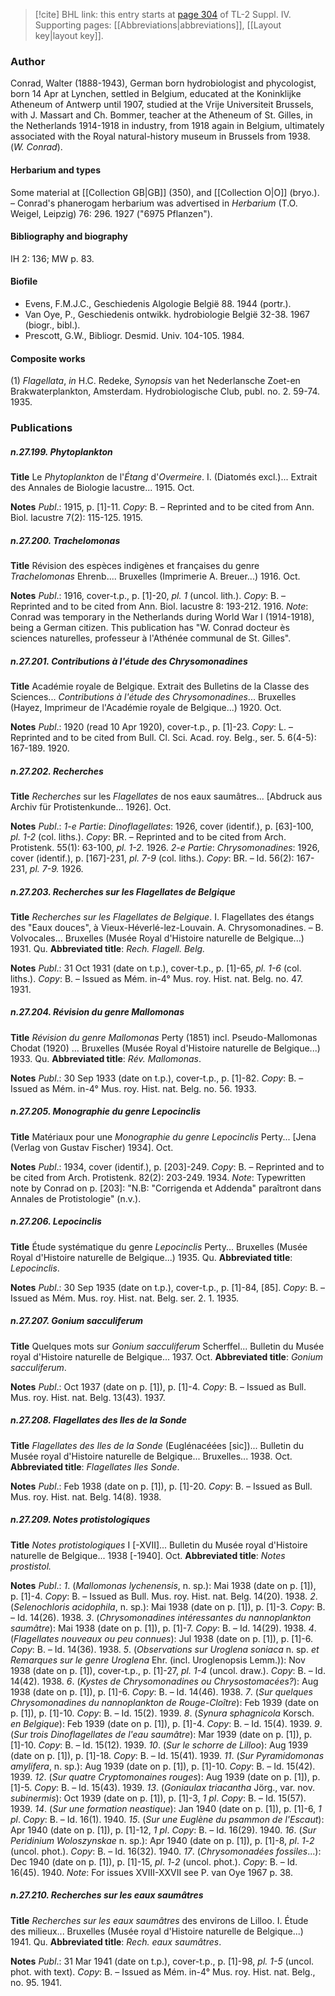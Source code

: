 > [!cite] BHL link: this entry starts at [page 304](https://www.biodiversitylibrary.org/item/103860#page/314/mode/1up) of TL-2 Suppl. IV.
> Supporting pages: [[Abbreviations|abbreviations]], [[Layout key|layout key]].

### Author

Conrad, Walter (1888-1943), German born hydrobiologist and phycologist, born 14 Apr at Lynchen, settled in Belgium, educated at the Koninklijke Atheneum of Antwerp until 1907, studied at the Vrije Universiteit Brussels, with J. Massart and Ch. Bommer, teacher at the Atheneum of St. Gilles, in the Netherlands 1914-1918 in industry, from 1918 again in Belgium, ultimately associated with the Royal natural-history museum in Brussels from 1938. (*W. Conrad*).

#### Herbarium and types

Some material at [[Collection GB|GB]] (350), and [[Collection O|O]] (bryo.). – Conrad's phanerogam herbarium was advertised in *Herbarium* (T.O. Weigel, Leipzig) 76: 296. 1927 ("6975 Pflanzen").

#### Bibliography and biography

IH 2: 136; MW p. 83.

#### Biofile

- Evens, F.M.J.C., Geschiedenis Algologie België 88. 1944 (portr.).
- Van Oye, P., Geschiedenis ontwikk. hydrobiologie België 32-38. 1967 (biogr., bibl.).
- Prescott, G.W., Bibliogr. Desmid. Univ. 104-105. 1984.

#### Composite works

(1) *Flagellata*, *in* H.C. Redeke, *Synopsis* van het Nederlansche Zoet-en Brakwaterplankton, Amsterdam. Hydrobiologische Club, publ. no. 2. 59-74. 1935.

### Publications

##### n.27.199. Phytoplankton

**Title**
Le *Phytoplankton* de l'*Étang* d'*Overmeire*. I. (Diatomés excl.)... Extrait des Annales de Biologie lacustre... 1915. Oct.

**Notes**
*Publ*.: 1915, p. \[1\]-11. *Copy*: B. – Reprinted and to be cited from Ann. Biol. lacustre 7(2): 115-125. 1915.

##### n.27.200. Trachelomonas

**Title**
Révision des espèces indigènes et françaises du genre *Trachelomonas* Ehrenb.... Bruxelles (Imprimerie A. Breuer...) 1916. Oct.

**Notes**
*Publ*.: 1916, cover-t.p., p. \[1\]-20, *pl. 1* (uncol. lith.). *Copy*: B. – Reprinted and to be cited from Ann. Biol. lacustre 8: 193-212. 1916.
*Note*: Conrad was temporary in the Netherlands during World War I (1914-1918), being a German citizen. This publication has "W. Conrad docteur ès sciences naturelles, professeur à l'Athénée communal de St. Gilles".

##### n.27.201. Contributions à l'étude des Chrysomonadines

**Title**
Académie royale de Belgique. Extrait des Bulletins de la Classe des Sciences... *Contributions à l'étude des Chrysomonadines*... Bruxelles (Hayez, Imprimeur de l'Académie royale de Belgique...) 1920. Oct.

**Notes**
*Publ*.: 1920 (read 10 Apr 1920), cover-t.p., p. \[1\]-23. *Copy*: L. – Reprinted and to be cited from Bull. Cl. Sci. Acad. roy. Belg., ser. 5. 6(4-5): 167-189. 1920.

##### n.27.202. Recherches

**Title**
*Recherches* sur les *Flagellates* de nos eaux saumâtres... \[Abdruck aus Archiv für Protistenkunde... 1926\]. Oct.

**Notes**
*Publ*.: *1-e Partie*: *Dinoflagellates*: 1926, cover (identif.), p. \[63\]-100, *pl. 1-2* (col. liths.).
*Copy*: BR. – Reprinted and to be cited from Arch. Protistenk. 55(1): 63-100, *pl. 1-2.* 1926.
*2-e Partie*: *Chrysomonadines*: 1926, cover (identif.), p. \[167\]-231, *pl. 7-9* (col. liths.). *Copy*: BR. – Id. 56(2): 167-231, *pl. 7-9.* 1926.

##### n.27.203. Recherches sur les Flagellates de Belgique

**Title**
*Recherches sur les Flagellates de Belgique*. I. Flagellates des étangs des "Eaux douces", à Vieux-Héverlé-lez-Louvain. A. Chrysomonadines. – B. Volvocales... Bruxelles (Musée Royal d'Histoire naturelle de Belgique...) 1931. Qu.
**Abbreviated title**: *Rech. Flagell. Belg.*

**Notes**
*Publ*.: 31 Oct 1931 (date on t.p.), cover-t.p., p. \[1\]-65, *pl. 1-6* (col. liths.). *Copy*: B. – Issued as Mém. in-4° Mus. roy. Hist. nat. Belg. no. 47. 1931.

##### n.27.204. Révision du genre Mallomonas

**Title**
*Révision du genre Mallomonas* Perty (1851) incl. Pseudo-Mallomonas Chodat (1920) ... Bruxelles (Musée Royal d'Histoire naturelle de Belgique...) 1933. Qu.
**Abbreviated title**: *Rév. Mallomonas*.

**Notes**
*Publ*.: 30 Sep 1933 (date on t.p.), cover-t.p., p. \[1\]-82. *Copy*: B. – Issued as Mém. in-4° Mus. roy. Hist. nat. Belg. no. 56. 1933.

##### n.27.205. Monographie du genre Lepocinclis

**Title**
Matériaux pour une *Monographie du genre Lepocinclis* Perty... \[Jena (Verlag von Gustav Fischer) 1934\]. Oct.

**Notes**
*Publ*.: 1934, cover (identif.), p. \[203\]-249. *Copy*: B. – Reprinted and to be cited from Arch. Protistenk. 82(2): 203-249. 1934.
*Note*: Typewritten note by Conrad on p. \[203\]: "N.B: "Corrigenda et Addenda" paraîtront dans Annales de Protistologie" (n.v.).

##### n.27.206. Lepocinclis

**Title**
Étude systématique du genre *Lepocinclis* Perty... Bruxelles (Musée Royal d'Histoire naturelle de Belgique...) 1935. Qu.
**Abbreviated title**: *Lepocinclis*.

**Notes**
*Publ*.: 30 Sep 1935 (date on t.p.), cover-t.p., p. \[1\]-84, \[85\]. *Copy*: B. – Issued as Mém. Mus. roy. Hist. nat. Belg. ser. 2. 1. 1935.

##### n.27.207. Gonium sacculiferum

**Title**
Quelques mots sur *Gonium sacculiferum* Scherffel... Bulletin du Musée royal d'Histoire naturelle de Belgique... 1937. Oct.
**Abbreviated title**: *Gonium sacculiferum*.

**Notes**
*Publ*.: Oct 1937 (date on p. \[1\]), p. \[1\]-4. *Copy*: B. – Issued as Bull. Mus. roy. Hist. nat. Belg. 13(43). 1937.

##### n.27.208. Flagellates des Iles de la Sonde

**Title**
*Flagellates des Iles de la Sonde* (Euglénacéées \[sic\])... Bulletin du Musée royal d'Histoire naturelle de Belgique... Bruxelles... 1938. Oct.
**Abbreviated title**: *Flagellates Iles Sonde*.

**Notes**
*Publ*.: Feb 1938 (date on p. \[1\]), p. \[1\]-20. *Copy*: B. – Issued as Bull. Mus. roy. Hist. nat. Belg. 14(8). 1938.

##### n.27.209. Notes protistologiques

**Title**
*Notes protistologiques* I \[-XVII\]... Bulletin du Musée royal d'Histoire naturelle de Belgique... 1938 \[-1940\]. Oct.
**Abbreviated title**: *Notes prostistol.*

**Notes**
*Publ*.: *1*. (*Mallomonas lychenensis*, n. sp.): Mai 1938 (date on p. \[1\]), p. \[1\]-4. *Copy*: B. – Issued as Bull. Mus. roy. Hist. nat. Belg. 14(20). 1938.
*2*. (*Selenochloris acidophila*, n. sp.): Mai 1938 (date on p. \[1\]), p. \[1\]-3. *Copy*: B. – Id. 14(26). 1938.
*3*. (*Chrysomonadines intéressantes du nannoplankton saumâtre*): Mai 1938 (date on p. \[1\]), p. \[1\]-7. *Copy*: B. – Id. 14(29). 1938.
*4*. (*Flagellates nouveaux ou peu connues*): Jul 1938 (date on p. \[1\]), p. \[1\]-6. *Copy*: B. – Id. 14(36). 1938.
*5*. (*Observations sur Uroglena soniaca* n. sp. *et Remarques sur le genre Uroglena* Ehr. (incl. Uroglenopsis Lemm.)): Nov 1938 (date on p. \[1\]), cover-t.p., p. \[1\]-27, *pl. 1-4* (uncol. draw.). *Copy*: B. – Id. 14(42). 1938.
*6*. (*Kystes de Chrysomonadines ou Chrysostomacées?*): Aug 1938 (date on p. \[1\]), p. \[1\]-6.
*Copy*: B. – Id. 14(46). 1938.
*7*. (*Sur quelques Chrysomonadines du nannoplankton de Rouge-Cloître*): Feb 1939 (date on p. \[1\]), p. \[1\]-10. *Copy*: B. – Id. 15(2). 1939.
*8*. (*Synura sphagnicola* Korsch. *en Belgique*): Feb 1939 (date on p. \[1\]), p. \[1\]-4. *Copy*: B. – Id. 15(4). 1939.
*9*. (*Sur trois Dinoflagellates de l'eau saumâtre*): Mar 1939 (date on p. \[1\]), p. \[1\]-10. *Copy*: B. – Id. 15(12). 1939.
*10*. (*Sur le schorre de Lilloo*): Aug 1939 (date on p. \[1\]), p. \[1\]-18. *Copy*: B. – Id. 15(41). 1939.
*11*. (*Sur Pyramidomonas amylifera*, n. sp.): Aug 1939 (date on p. \[1\]), p. \[1\]-10. *Copy*: B. – Id. 15(42). 1939.
*12*. (*Sur quatre Cryptomonaines rouges*): Aug 1939 (date on p. \[1\]), p. \[1\]-5. *Copy*: B. – Id. 15(43). 1939.
*13*. (*Goniaulax triacantha* Jörg., var. nov. *subinermis*): Oct 1939 (date on p. \[1\]), p. \[1\]-3, *1 pl*. *Copy*: B. – Id. 15(57). 1939.
*14*. (*Sur une formation neastique*): Jan 1940 (date on p. \[1\]), p. \[1\]-6, *1 pl*. *Copy*: B. – Id. 16(1). 1940.
*15*. (*Sur une Euglène du psammon de l'Escaut*): Apr 1940 (date on p. \[1\]), p. \[1\]-12, *1 pl*.
*Copy*: B. – Id. 16(29). 1940.
*16*. (*Sur Peridinium Woloszynskae* n. sp.): Apr 1940 (date on p. \[1\]), p. \[1\]-8, *pl*. *1*-*2* (uncol. phot.). *Copy*: B. – Id. 16(32). 1940.
*17*. (*Chrysomonadées fossiles*...): Dec 1940 (date on p. \[1\]), p. \[1\]-15, *pl*. *1*-*2* (uncol. phot.).
*Copy*: B. – Id. 16(45). 1940.
*Note*: For issues XVIII-XXVII see P. van Oye 1967 p. 38.

##### n.27.210. Recherches sur les eaux saumâtres

**Title**
*Recherches sur les eaux saumâtres* des environs de Lilloo. I. Étude des milieux... Bruxelles (Musée royal d'Histoire naturelle de Belgique...) 1941. Qu.
**Abbreviated title**: *Rech. eaux saumâtres*.

**Notes**
*Publ*.: 31 Mar 1941 (date on t.p.), cover-t.p., p. \[1\]-98, *pl. 1-5* (uncol. phot. with text). *Copy*: B. – Issued as Mém. in-4° Mus. roy. Hist. nat. Belg., no. 95. 1941.

